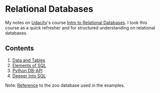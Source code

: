 # Relational Databases

My notes on [Udacity]'s course [Intro to Relational Databases]. I took this course as a quick refresher and for structured understanding on relational databases.

## Contents

1. [Data and Tables](/docs/1-data-and-tables.md)
2. [Elements of SQL](/docs/2-elements-of-sql.md)
3. [Python DB-API](/docs/3-python-db-api.md)
4. [Deeper Into SQL](/docs/4-deeper-into-sql.md)

Note: [Reference](/docs/reference.md) to the zoo database used in the examples.

[intro to relational databases]: https://classroom.udacity.com/courses/ud197
[udacity]: https://www.udacity.com
